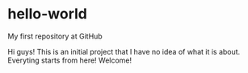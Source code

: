 # hello-world
My first repository at GitHub

Hi guys! 
This is an initial project that I have no idea of what it is about.
Everyting starts from here!
Welcome!
